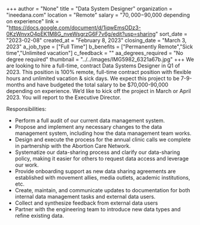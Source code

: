 +++
author = "None"
title = "Data System Designer"
organization = "ineedana.com"
location = "Remote"
salary = "$70,000-$90,000 depending on experience"
link = "https://docs.google.com/document/d/1iqwEmsODz3-0KzWnvxO4pEK1M8G_nveWsgrzG6F7v6g/edit?usp=sharing"
sort_date = "2023-02-08"
created_at = "February 8, 2023"
closing_date = "March 3, 2023"
a_job_type = ["Full Time"]
b_benefits = ["Permanently Remote","Sick time","Unlimited vacation"]
c_feedback = ""
aa_degrees_required = "No degree required"
thumbnail = "../../images/IMG5982_6321a67b.jpg"
+++
We are looking to hire a full-time, contract Data Systems Designer in Q1 of 2023. This position is 100% remote, full-time contract position with flexible hours and unlimited vacation & sick days. We expect this project to be 7-9-months and have budgeted the total salary to be $70,000-90,000 depending on experience. We’d like to kick off the project in March or April 2023. You will report to the Executive Director.

Responsibilities:
- Perform a full audit of our current data management system. 
- Propose and implement any necessary changes to the data management system, including how the data management team works.
- Design and execute the process for the annual clinic calls we complete in partnership with the Abortion Care Network.
- Systematize our data-sharing process and clarify our data-sharing policy, making it easier for others to request data access and leverage our work. 
- Provide onboarding support as new data sharing agreements are established with movement allies, media outlets, academic institutions, etc.
- Create, maintain, and communicate updates to documentation for both internal data management tasks and external data users.
- Collect and synthesize feedback from external data users
- Partner with the engineering team to introduce new data types and refine existing data.
